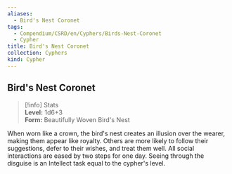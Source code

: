 ```yaml
---
aliases:
  - Bird's Nest Coronet
tags:
  - Compendium/CSRD/en/Cyphers/Birds-Nest-Coronet
  - Cypher
title: Bird's Nest Coronet
collection: Cyphers
kind: Cypher
---
```

## Bird's Nest Coronet  
>[!info] Stats  
> **Level:** 1d6+3  
> **Form:** Beautifully Woven Bird's Nest
  
When worn like a crown, the bird's nest creates an illusion over the wearer, making them appear like royalty. Others are more likely to follow their suggestions, defer to their wishes, and treat them well. All social interactions are eased by two steps for one day. Seeing through the disguise is an Intellect task equal to the cypher's level.